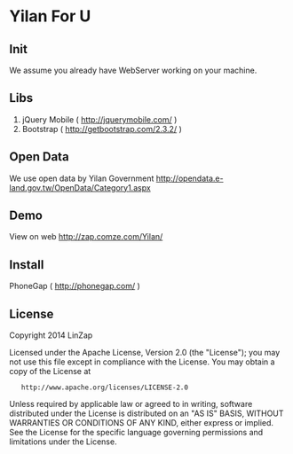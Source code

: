# Yilan For U 

## Init

We assume you already have WebServer working on your machine.

## Libs

 1. jQuery Mobile ( http://jquerymobile.com/ )
 2. Bootstrap  ( http://getbootstrap.com/2.3.2/ ) 

## Open Data

 We use open data by Yilan Government
 http://opendata.e-land.gov.tw/OpenData/Category1.aspx

## Demo

 View on web  http://zap.comze.com/Yilan/

## Install

 PhoneGap ( http://phonegap.com/ )

## License

   Copyright 2014 LinZap

   Licensed under the Apache License, Version 2.0 (the "License");
   you may not use this file except in compliance with the License.
   You may obtain a copy of the License at

       http://www.apache.org/licenses/LICENSE-2.0

   Unless required by applicable law or agreed to in writing, software
   distributed under the License is distributed on an "AS IS" BASIS,
   WITHOUT WARRANTIES OR CONDITIONS OF ANY KIND, either express or implied.
   See the License for the specific language governing permissions and
   limitations under the License.

 
